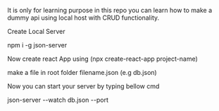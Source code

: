 It is only for learning purpose in this repo you can learn how to make a dummy api using local host with CRUD functionality.

Create Local Server 

npm i -g json-server

Now create react App using (npx create-react-app project-name)

make a file in root folder filename.json  (e.g db.json)

Now you can start your server by typing bellow cmd

json-server --watch db.json --port 
